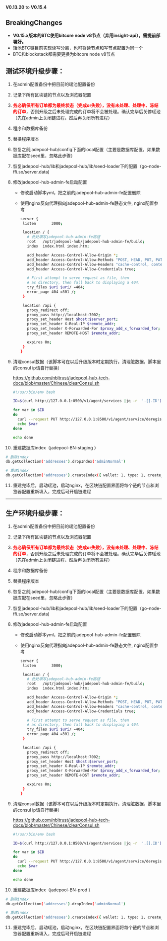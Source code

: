 **V0.13.20** to **V0.15.4**

## **BreakingChanges**

- **V0.15.x版本的BTC使用bitcore node v8节点（弃用insight-api），需提前部署好。**
- 瑶池BTC链目前实现读写分离，也可将读节点和写节点配置为同一个
- BTC和blockstack都需要更换为bitcore node v8节点

## 测试环境升级步骤：

1. 在admin配置备份中把目前的瑶池配置备份

2. 记录下所有区块链的节点以及浏览器配置

3. **<font color=#FF0000>务必确保所有订单都为最终状态（完成or失败），没有未处理、处理中、冻结的订单</font>**，否则升级之后未处理完成的订单将不会被处理。确认完毕后关停瑶池（先在admin上关闭链进程，然后再关闭所有进程）

4. 程序和数据库备份

5. 替换程序版本

6. 恢复之前jadepool-hub/config下面的local配置（主要是数据库配置，如果数据库配在seed里，忽略此步骤）

7. 恢复jadepool-hub/lib和jadepool-hub/lib/seed-loader下的配置（go-node-ffi.so/server.data) 

8. 修改jadepool-hub-admin-fe启动配置

   - 修改启动脚本yml，把之前的jadepool-hub-admin-fe配置删除

   - 使用nginx反向代理指向jadepool-hub-admin-fe静态文件, nginx配置参考

      ```bash
      server {
       listen       3000;
     
       location / {
         # 此处填写jadepool-hub-admin-fe路径
         root   /opt/jadepool-hub/jadepool-hub-admin-fe/build;
         index  index.html index.htm;
     
         add_header Access-Control-Allow-Origin *;
         add_header Access-Control-Allow-Methods "POST, HEAD, PUT, PATCH, GET, DELETE";
         add_header Access-Control-Allow-Headers "cache-control, content-type, Origin, Authorization, Accept";
         add_header Access-Control-Allow-Credentials true;
     
         # First attempt to serve request as file, then
         # as directory, then fall back to displaying a 404.
         try_files $uri $uri/ =404;
         error_page 404 =301 /;
       }
     
       location /api {
         proxy_redirect off;
         proxy_pass http://localhost:7002;
         proxy_set_header Host $host:$server_port;
         proxy_set_header X-Real-IP $remote_addr;
         proxy_set_header X-Forwarded-For $proxy_add_x_forwarded_for;
         proxy_set_header REMOTE-HOST $remote_addr;
     
         expires 0m;
       }
     }
      ```

9. 清理consul数据（该脚本可在以后升级版本时定期执行，清理脏数据，脚本里的consul ip请自行替换）

   https://github.com/nbltrust/jadepool-hub-tech-docs/blob/master/Chinese/clearConsul.sh

   ```bash
   #!/usr/bin/env bash
   
   ID=$(curl http://127.0.0.1:8500/v1/agent/services |jq -r  '.[].ID')
   
   for var in $ID
   do
     curl --request PUT http://127.0.0.1:8500/v1/agent/service/deregister/${var} 
     echo $var 
   done
   
   echo done
   ```

10. 重建数据库index（jadepool-BN-staging ）

   ```bash
   # 删除index
   db.getCollection('addresses').dropIndex('adminNormal')
   
   # 重建index
   db.getCollection('addresses').createIndex({ wallet: 1, type: 1, create_at: -1, incoming: 1, incomings: 1, mode: 1 }, { name: 'adminNormal' })
   ```

11. 重建完毕后，启动瑶池，启动nginx，在区块链配置界面将每个链的节点和浏览器配置重新填入，完成后可开启链进程


****

## 生产环境升级步骤：

1. 在admin配置备份中把目前的瑶池配置备份

2. 记录下所有区块链的节点以及浏览器配置

3. **<font color=#FF0000>务必确保所有订单都为最终状态（完成or失败），没有未处理、处理中、冻结的订单</font>**，否则升级之后未处理完成的订单将不会被处理。确认完毕后关停瑶池（先在admin上关闭链进程，然后再关闭所有进程）

4. 程序和数据库备份

5. 替换程序版本

6. 恢复之前jadepool-hub/config下面的local配置（主要是数据库配置，如果数据库配在seed里，忽略此步骤）

7. 恢复jadepool-hub/lib和jadepool-hub/lib/seed-loader下的配置（go-node-ffi.so/server.data) 

8. 修改jadepool-hub-admin-fe启动配置

   - 修改启动脚本yml，把之前的jadepool-hub-admin-fe配置删除

   - 使用nginx反向代理指向jadepool-hub-admin-fe静态文件, nginx配置参考

      ```bash
      server {
       listen       3000;
     
       location / {
         # 此处填写jadepool-hub-admin-fe路径
         root   /opt/jadepool-hub/jadepool-hub-admin-fe/build;
         index  index.html index.htm;
     
         add_header Access-Control-Allow-Origin *;
         add_header Access-Control-Allow-Methods "POST, HEAD, PUT, PATCH, GET, DELETE";
         add_header Access-Control-Allow-Headers "cache-control, content-type, Origin, Authorization, Accept";
         add_header Access-Control-Allow-Credentials true;
     
         # First attempt to serve request as file, then
         # as directory, then fall back to displaying a 404.
         try_files $uri $uri/ =404;
         error_page 404 =301 /;
       }
     
       location /api {
         proxy_redirect off;
         proxy_pass http://localhost:7002;
         proxy_set_header Host $host:$server_port;
         proxy_set_header X-Real-IP $remote_addr;
         proxy_set_header X-Forwarded-For $proxy_add_x_forwarded_for;
         proxy_set_header REMOTE-HOST $remote_addr;
     
         expires 0m;
       }
     }
      ```

9. 清理consul数据（该脚本可在以后升级版本时定期执行，清理脏数据，脚本里的consul ip请自行替换）

   https://github.com/nbltrust/jadepool-hub-tech-docs/blob/master/Chinese/clearConsul.sh

   ```bash
   #!/usr/bin/env bash
   
   ID=$(curl http://127.0.0.1:8500/v1/agent/services |jq -r  '.[].ID')
   
   for var in $ID
   do
     curl --request PUT http://127.0.0.1:8500/v1/agent/service/deregister/${var} 
     echo $var 
   done
   
   echo done
   ```

10. 重建数据库index（jadepool-BN-prod ）

   ```bash
   # 删除index
   db.getCollection('addresses').dropIndex('adminNormal')
   
   # 重建index
   db.getCollection('addresses').createIndex({ wallet: 1, type: 1, create_at: -1, incoming: 1, incomings: 1, mode: 1 }, { name: 'adminNormal' })
   ```

11. 重建完毕后，启动瑶池，启动nginx，在区块链配置界面将每个链的节点和浏览器配置重新填入，完成后可开启链进程

